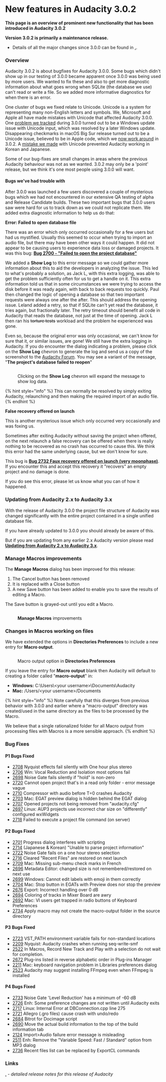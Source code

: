 # New features in Audacity 3.0.2

**This page is an overview of prominent new functionality that has been introduced in Audacity 3.0.2**

**Version 3.0.2 is primarily a maintenance release.**

* Details of all the major changes since 3.0.0 can be found in [.](./ "mention").

### Overview

Audacity 3.0.2 is about bugfixes for Audacity 3.0.0. Some bugs which didn't show up in our testing of 3.0.0 became apparent once 3.0.0 was being used by more users. We wanted to fix these and also to get more diagnostic information about what goes wrong when SQLite (the database we use) can't read or write a file. So we added more informative diagnostics for when there is an error.

One cluster of bugs we fixed relate to Unicode. Unicode is a system for representing many non-English letters and symbols. We, Microsoft and Apple all have made mistakes with Unicode that affected Audacity 3.0.0. One [problem we tracked](https://bugzilla.audacityteam.org/show\_bug.cgi?id=2715) during 3.0.0 turned out to be a Windows update issue with Unicode input, which was resolved by a later Windows update. Disappearing checkmarks in macOS Big Sur release turned out to be a Unicode issue, believed to be in Apple code, which we [now work around](https://bugzilla.audacityteam.org/show\_bug.cgi?id=2709) in 3.0.2. A [mistake we made](https://bugzilla.audacityteam.org/show\_bug.cgi?id=2714) with Unicode prevented Audacity working in Korean and Japanese.

Some of our bug-fixes are small changes in areas where the previous Audacity behaviour was not as we wanted. 3.0.2 may only be a 'point' release, but we think it's one most people using 3.0.0 will want.

#### Bugs we've had trouble with

After 3.0.0 was launched a few users discovered a couple of mysterious bugs which we had not encountered in our extensive QA testing of alpha and Release Candidate builds. These two important bugs that 3.0.0 users saw were hard for us to track down as we could not replicate them. We added extra diagnostic information to help us do that:

**Error: Failed to open database file**

There was an error which only occurred occasionally for a few users but had us mystified. Usually this seemed to occur when trying to import an audio file, but there may have been other ways it could happen. It did not appear to be causing users to experience data loss or damaged projects. It was this bug: [**Bug 2700 - "Failed to open the project database"**](https://bugzilla.audacityteam.org/show\_bug.cgi?id=2700)

We added a **Show Log** to this error message so we could gather more information about this to aid the developers in analyzing the issue. This led to what's probably a solution, as Jack L, with this extra logging, was able to get the problem sufficiently often for us to get a handle on it. This extra information told us that in some circumstances we were trying to access the disk before it was ready again, with back to back requests too quickly. Paul then changed the logic of opening a database so that two important requests were always one after the after. This should address the opening issue. Leland added a retry, so that if SQLite can't yet read the database, it tries again, but fractionally later. The retry timeout should benefit all code in Audacity that reads the database, not just at the time of opening. Jack L then ran his ~~torture tests~~ workload and the problem he experienced was gone.

Even so, because the original error was only occasional, we can't know for sure that it, or similar issues, are gone! We still have the extra logging in Audacity. If you do encounter the dialog indicating a problem, please click on the **Show Log** chevron to generate the log and send us a copy of the screenshot to the [Audacity Forum](https://forum.audacityteam.org/index.php). You may see a variant of the message, "**The project's database failed to reopen**"

<figure><img src="../../../../.gitbook/assets/image (50).png" alt=""><figcaption><p>Clicking on the <strong>Show Log</strong> chevron will expand the message to show log data.</p></figcaption></figure>

{% hint style="info" %}
This can normally be resolved by simply exiting Audacity, relaunching and then making the required import of an audio file.
{% endhint %}

**False recovery offered on launch**

This is another mysterious issue which only occurred very occasionally and was foxing us.

Sometimes after exiting Audacity without saving the project when offered, on the next relaunch a false recovery can be offered when there is really nothing to be recovered as no crash has occurred to cause this. We think this error had the same underlying cause, but we don't know for sure.

This bug is [**Bug 2732 Faux recovery offered on launch (very moonphase)**](https://bugzilla.audacityteam.org/show\_bug.cgi?id=2732). If you encounter this and accept this recovery it "recovers" an empty project and no damage is done.

If you do see this error, please let us know what you can of how it happened.

### Updating from Audacity 2.x to Audacity 3.x

With the release of Audacity 3.0.0 the project file structure of Audacity was changed significantly with the entire project contained in a single unified database file.

If you have already updated to 3.0.0 you should already be aware of this.

But if you are updating from any earlier 2.x Audacity version please read [**Updating from Audacity 2.x to Audacity 3.x**](https://manual.audacityteam.org/man/updating\_from\_audacity\_2.x\_to\_audacity\_3.html).

### Manage Macros improvements

The **Manage Macros** dialog has been improved for this release:

1. The Cancel button has been removed
2. It is replaced with a Close button
3. A new Save button has been added to enable you to save the results of editing a Macro.

The Save button is grayed-out until you edit a Macro.

<figure><img src="../../../../.gitbook/assets/image (44).png" alt=""><figcaption><p><strong>Manage Macros</strong> improvements</p></figcaption></figure>

### Changes in Macros working on files

We have extended the options in **Directories Preferences** to include a new entry for **Macro output**.

<figure><img src="../../../../.gitbook/assets/image.png" alt=""><figcaption><p>Macro output option in <strong>Directories Preferences</strong></p></figcaption></figure>

If you leave the entry for **Macro output** blank then Audacity will default to creating a folder called "**macro-output**" in:

* **Windows:** C:\Users\\\<your username>\Documents\Audacity
* **Mac:** /Users/\<your username>/Documents

{% hint style="info" %}
Note carefully that this diverges from previous behavior with 3.0.0 and earlier where a "macro-output" directory was created/used in the same directory as the files to be processed by the Macro.

We believe that a single rationalized folder for all Macro output from processing files with Macros is a more sensible approach.
{% endhint %}

### Bug Fixes

#### P1 Bugs Fixed

* [2708](https://bugzilla.audacityteam.org/show\_bug.cgi?id=2708) Nyquist effects fail silently with One hour plus stereo
* [2706](https://bugzilla.audacityteam.org/show\_bug.cgi?id=2706) Win: Vocal Reduction and Isolation most options fail
* [2698](https://bugzilla.audacityteam.org/show\_bug.cgi?id=2698) Noise Gate fails silently if "hold" is non-zero
* [2720](https://bugzilla.audacityteam.org/show\_bug.cgi?id=2720) Cannot open project that's in a read only folder - error message vague
* [2710](https://bugzilla.audacityteam.org/show\_bug.cgi?id=2710) Compressor with audio before T=0 crashes Audacity
* [2703](https://bugzilla.audacityteam.org/show\_bug.cgi?id=2703) Mac: EGAT preview dialog is hidden behind the EGAT dialog
* [2707](https://bugzilla.audacityteam.org/show\_bug.cgi?id=2707) Opened projects not being removed from "audacity.cfg"
* [2697](https://bugzilla.audacityteam.org/show\_bug.cgi?id=2697) Linux: AUP3 projects use incorrect char size on "differently" configured wxWidgets
* [2718](https://bugzilla.audacityteam.org/show\_bug.cgi?id=2718) Failed to execute a project file command (on server)

#### P2 Bugs Fixed

* [2701](https://bugzilla.audacityteam.org/show\_bug.cgi?id=2701) Progress dialog interferes with scripting
* [2714](https://bugzilla.audacityteam.org/show\_bug.cgi?id=2714) (Japanese & Korean) "Unable to parse project information"
* [2722](https://bugzilla.audacityteam.org/show\_bug.cgi?id=2722) Noise Gate fails on a one hour stereo selection
* [2716](https://bugzilla.audacityteam.org/show\_bug.cgi?id=2716) Cleared "Recent Files" are restored on next launch
* [2709](https://bugzilla.audacityteam.org/show\_bug.cgi?id=2709) Mac: Missing sub-menu check marks in French
* [2696](https://bugzilla.audacityteam.org/show\_bug.cgi?id=2696) Metadata Editor: changed size is not remembered/restored on next use
* [2699](https://bugzilla.audacityteam.org/show\_bug.cgi?id=2699) Windows: Cannot edit labels with emoji in them correctly
* [2704](https://bugzilla.audacityteam.org/show\_bug.cgi?id=2704) Mac: Stop button in EGATs with Preview does nor stop the preview
* [2676](https://bugzilla.audacityteam.org/show\_bug.cgi?id=2676) Export: Incorrect handling over 0 dB
* [2694](https://bugzilla.audacityteam.org/show\_bug.cgi?id=2694) Coloring of tracks in Mixer Board are awry
* [2692](https://bugzilla.audacityteam.org/show\_bug.cgi?id=2692) Mac: VI users get trapped in radio buttons of Keyboard Preferences
* [2734](https://bugzilla.audacityteam.org/show\_bug.cgi?id=2734) Apply macro may not create the macro-output folder in the source directory

#### P3 Bugs Fixed

* [2723](https://bugzilla.audacityteam.org/show\_bug.cgi?id=2723) VST\_PATH environment variable fails for non-standard locations
* [2209](https://bugzilla.audacityteam.org/show\_bug.cgi?id=2209) Nyquist: Audacity crashes when running seq-write-smf
* [2522](https://bugzilla.audacityteam.org/show\_bug.cgi?id=2522) In Macros, Record New Track and Play with a selection do not wait for completion.
* [2672](https://bugzilla.audacityteam.org/show\_bug.cgi?id=2672) Plug-ins listed in reverse alphabetic order in Plug-ins Manager
* [2211](https://bugzilla.audacityteam.org/show\_bug.cgi?id=2211) Mac: keyboard navigation problem in Libraries preferences dialog
* [2523](https://bugzilla.audacityteam.org/show\_bug.cgi?id=2523) Audacity may suggest installing FFmpeg even when FFmpeg is installed

#### P4 Bugs Fixed

* [2733](https://bugzilla.audacityteam.org/show\_bug.cgi?id=2733) Noise Gate 'Level Reduction' has a minimum of -60 dB
* [2726](https://bugzilla.audacityteam.org/show\_bug.cgi?id=2726) Enh: Some preference changes are not written until Audacity exits
* [2717](https://bugzilla.audacityteam.org/show\_bug.cgi?id=2717) Linux: Internal Error at DBConnection.cpp line 275
* [2721](https://bugzilla.audacityteam.org/show\_bug.cgi?id=2721) Allegro (.gro files) cause crash with undo/redo
* [2684](https://bugzilla.audacityteam.org/show\_bug.cgi?id=2684) Bitrot for Docimage script
* [2690](https://bugzilla.audacityteam.org/show\_bug.cgi?id=2690) Move the actual build information to the top of the build information tab
* [2124](https://bugzilla.audacityteam.org/show\_bug.cgi?id=2124) Import>Audio failure error message is misleading
* [2511](https://bugzilla.audacityteam.org/show\_bug.cgi?id=2511) Enh: Remove the "Variable Speed: Fast / Standard" option from MP3 dialog
* [2736](https://bugzilla.audacityteam.org/show\_bug.cgi?id=2736) Recent files list can be replaced by ExportCL commands

### Links

[.](./ "mention") _- detailed release notes for this release of Audacity_
